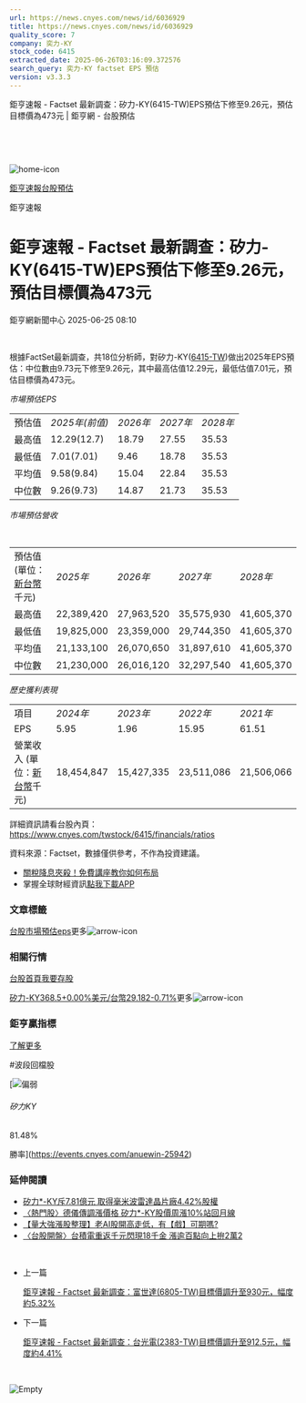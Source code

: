 ```yaml
---
url: https://news.cnyes.com/news/id/6036929
title: https://news.cnyes.com/news/id/6036929
quality_score: 7
company: 奕力-KY
stock_code: 6415
extracted_date: 2025-06-26T03:16:09.372576
search_query: 奕力-KY factset EPS 預估
version: v3.3.3
---
```


鉅亨速報 - Factset 最新調查：矽力-KY(6415-TW)EPS預估下修至9.26元，預估目標價為473元 | 鉅亨網 - 台股預估

‌

‌

![home-icon](/assets/icons/breadCrumb/symbol-icon-home.svg)

[鉅亨速報](/news/cat/anue_live)[台股預估](/news/cat/tw_forecast)

鉅亨速報

# 鉅亨速報 - Factset 最新調查：矽力-KY(6415-TW)EPS預估下修至9.26元，預估目標價為473元

鉅亨網新聞中心 2025-06-25 08:10

‌

根據FactSet最新調查，共18位分析師，對矽力-KY([6415-TW](https://www.cnyes.com/twstock/6415))做出2025年EPS預估：中位數由9.73元下修至9.26元，其中最高估值12.29元，最低估值7.01元，預估目標價為473元。

*市場預估EPS*

|  |  |  |  |  |
| --- | --- | --- | --- | --- |
| 預估值 | *2025年(前值)* | *2026年* | *2027年* | *2028年* |
| 最高值 | 12.29(12.7) | 18.79 | 27.55 | 35.53 |
| 最低值 | 7.01(7.01) | 9.46 | 18.78 | 35.53 |
| 平均值 | 9.58(9.84) | 15.04 | 22.84 | 35.53 |
| 中位數 | 9.26(9.73) | 14.87 | 21.73 | 35.53 |

*市場預估營收*

‌

|  |  |  |  |  |
| --- | --- | --- | --- | --- |
| 預估值 (單位：[新台幣](https://invest.cnyes.com/forex/detail/usdtwd)千元) | *2025年* | *2026年* | *2027年* | *2028年* |
| 最高值 | 22,389,420 | 27,963,520 | 35,575,930 | 41,605,370 |
| 最低值 | 19,825,000 | 23,359,000 | 29,744,350 | 41,605,370 |
| 平均值 | 21,133,100 | 26,070,650 | 31,897,610 | 41,605,370 |
| 中位數 | 21,230,000 | 26,016,120 | 32,297,540 | 41,605,370 |

*歷史獲利表現*

|  |  |  |  |  |
| --- | --- | --- | --- | --- |
| 項目 | *2024年* | *2023年* | *2022年* | *2021年* |
| EPS | 5.95 | 1.96 | 15.95 | 61.51 |
| 營業收入 (單位：[新台幣](https://invest.cnyes.com/forex/detail/usdtwd)千元) | 18,454,847 | 15,427,335 | 23,511,086 | 21,506,066 |

詳細資訊請看台股內頁：  
<https://www.cnyes.com/twstock/6415/financials/ratios>

資料來源：Factset，數據僅供參考，不作為投資建議。

* [關稅降息夾殺！免費講座教你如何布局](https://www.rsc.com.tw/Cnyes_RSC/SeminarBooking2025InvestmentOutlook.aspx?utm_source=anue&utm_medium=usstocks_end)
* 掌握全球財經資訊[點我下載APP](http://www.cnyes.com/app/?utm_source=mweb&utm_medium=HamMenuBanner&utm_campaign=fixed&utm_content=entr)

### 文章標籤

[台股](https://news.cnyes.com/tag/台股 "台股")[市場預估](https://news.cnyes.com/tag/市場預估 "市場預估")[eps](https://news.cnyes.com/tag/eps "eps")更多![arrow-icon](/assets/icons/arrows/arrow-down.svg)

### 相關行情

[台股首頁](https://www.cnyes.com/twstock)[我要存股](https://supr.link/8OHaU)

[矽力-KY368.5+0.00%](https://www.cnyes.com/twstock/6415)[美元/台幣29.182-0.71%](https://invest.cnyes.com/forex/detail/USDTWD)更多![arrow-icon](/assets/icons/arrows/arrow-down.svg)

### 鉅亨贏指標

[了解更多](https://events.cnyes.com/anuewin-25942)

#波段回檔股

[![偏弱](/assets/icons/win-indicator/short.svg)

###### 矽力KY

81.48%

勝率](https://events.cnyes.com/anuewin-25942)

### 延伸閱讀

* [矽力\*-KY斥7.81億元 取得毫米波雷達晶片廠4.42%股權](/news/id/6031735)
* [〈熱門股〉德儀傳調漲價格 矽力\*-KY股價周漲10%站回月線](/news/id/6011560)
* [【量大強漲股整理】老AI股開高走低，有【戲】可期嗎?](/news/id/6008746)
* [〈台股開盤〉台積電重返千元閃現18千金 漲逾百點向上拚2萬2](/news/id/6007744)

‌

* 上一篇

  [鉅亨速報 - Factset 最新調查：富世達(6805-TW)目標價調升至930元，幅度約5.32%](/news/id/6037441)
* 下一篇

  [鉅亨速報 - Factset 最新調查：台光電(2383-TW)目標價調升至912.5元，幅度約4.41%](/news/id/6034035)

‌

![Empty](/assets/icons/skeleton/empty-image.svg)

‌